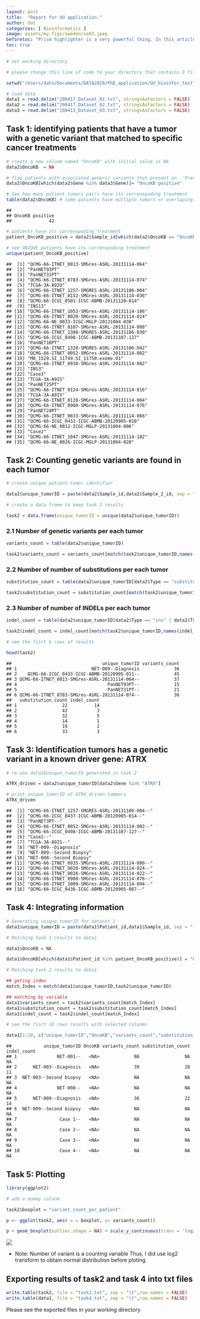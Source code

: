 ```yaml
---
layout: post
title:  "Report for UU application."
author: dat
categories: [ Bioinformatics ]
image: assets/my_figs/sweden/se03.jpeg
beforetoc: "Prism highlighter is a very powerful thing. In this article I'm going to show you what you can actually do with it, some tricks and tips while editing your post. Tocs is also enabled as you can see in summary."
toc: true
---
```


``` R
# set working directory

# please change this line of code to your directory that contains 3 files of dataset to reproduce my results.

setwd("/Users/datn/Documents/DATA2020/PhD_application/UU_bioinfor_test")

# load data
data1 = read.delim("200417_Dataset_01.txt", stringsAsFactors = FALSE)
data2 = read.delim("200417_Dataset_02.txt", stringsAsFactors = FALSE)
data3 = read.delim("180413_Dataset_03.txt", stringsAsFactors = FALSE)
```

Task 1: identifying patients that have a tumor with a genetic variant that matched to specific cancer treatments
----------------------------------------------------------------------------------------------------------------

``` R
# create a new colunm named "OncoKB" with initial value is NA
data2$OncoKB  = NA

# flag patients with associated generic variants that present on  'Precision Oncology Knowledge Base' as "OncoKB positive".
data2$OncoKB[which(data2$Gene %in% data3$Gene)]= "OncoKB positive"

# See how many patient-tumors pairs have its correnspoding treatment 
table(data2$OncoKB) # some patients have multiple tumors => overlaping.
```

    ## 
    ## OncoKB positive 
    ##              42

``` R
# patients have its correnspoding treatment
patient_OncoKB_positive = data2$Sample_id[which(data2$OncoKB == "OncoKB positive")]

# see UNIQUE patients have its correnspoding treatment
unique(patient_OncoKB_positive)
```

    ##  [1] "QCMG-66-ITNET_0813-SMGres-ASRL-20131114-064"
    ##  [2] "PanNET93PT"                                 
    ##  [3] "PanNET31PT"                                 
    ##  [4] "QCMG-66-ITNET_0783-SMGres-ASRL-20131114-074"
    ##  [5] "TCGA-3A-A9IO"                               
    ##  [6] "QCMG-66-ITNET_1257-SMGRES-ASRL-20131106-004"
    ##  [7] "QCMG-66-ITNET_0152-SMGres-ASRL-20131114-036"
    ##  [8] "QCMG-66-ICGC_0501-ICGC-ABMB-20131120-014"   
    ##  [9] "INS13"                                      
    ## [10] "QCMG-66-ITNET_1053-SMGres-ASRL-20131114-106"
    ## [11] "QCMG-66-ITNET_0020-SMGres-ASRL-20131114-024"
    ## [12] "QCMG-66-NE_0033-ICGC-MGLP-20131004-030"     
    ## [13] "QCMG-66-ITNET_0107-SMGres-ASRL-20131114-008"
    ## [14] "QCMG-66-ITNET_1308-SMGRES-ASRL-20131106-030"
    ## [15] "QCMG-66-ICGC_0498-ICGC-ABMB-20131107-127"   
    ## [16] "PanNET10PT"                                 
    ## [17] "QCMG-66-ITNET_1320-SMGRES-ASRL-20131106-042"
    ## [18] "QCMG-66-ITNET_0052-SMGres-ASRL-20131114-002"
    ## [19] "MO_1529.SI_11749.SI_11750.exome.01"         
    ## [20] "QCMG-66-ITNET_0938-SMGres-ASRL-20131114-082"
    ## [21] "INS3"                                       
    ## [22] "Case3"                                      
    ## [23] "TCGA-3A-A9IS"                               
    ## [24] "PanNET25PT"                                 
    ## [25] "QCMG-66-ITNET_0124-SMGres-ASRL-20131114-016"
    ## [26] "TCGA-3A-A9IV"                               
    ## [27] "QCMG-66-ITNET_0128-SMGres-ASRL-20131114-004"
    ## [28] "QCMG-66-ITNET_0900-SMGres-ASRL-20131114-076"
    ## [29] "PanNET24PT"                                 
    ## [30] "QCMG-66-ITNET_0833-SMGres-ASRL-20131114-066"
    ## [31] "QCMG-66-ICGC_0432-ICGC-ABMB-20120905-010"   
    ## [32] "QCMG-66-NE_0012-ICGC-MGLP-20131004-006"     
    ## [33] "Case2"                                      
    ## [34] "QCMG-66-ITNET_1047-SMGres-ASRL-20131114-102"
    ## [35] "QCMG-66-NE_0026-ICGC-MGLP-20131004-020"

Task 2: Counting genetic variants are found in each tumor
---------------------------------------------------------

``` r
# create unique patient-tumor identifier

data2$unique_tumorID = paste(data2$Sample_id,data2$Sample_2_id, sep = "--")

# create a data frame to keep task 2 results

task2 = data.frame(unique_tumorID = unique(data2$unique_tumorID))
```

### 2.1 Number of genetic variants per each tumor

``` r
variants_count = table(data2$unique_tumorID)

task2$variants_count = variants_count[match(task2$unique_tumorID,names(variants_count))]
```

### 2.2 Number of number of substitutions per each tumor

``` r
substitution_count = table(data2$unique_tumorID[data2$Type == "substitution"])

task2$substitution_count = substitution_count[match(task2$unique_tumorID,names(substitution_count))]
```

### 2.3 Number of number of INDELs per each tumor

``` r
indel_count = table(data2$unique_tumorID[data2$Type == "ins" | data2$Type == "del"])

task2$indel_count = indel_count[match(task2$unique_tumorID,names(indel_count))]

# see the fisrt 6 rows of results

head(task2)
```

    ##                                  unique_tumorID variants_count
    ## 1                            NET-009--Diagnosis             36
    ## 2    QCMG-66-ICGC_0433-ICGC-ABMB-20120905-011--             45
    ## 3 QCMG-66-ITNET_0813-SMGres-ASRL-20131114-064--             37
    ## 4                                  PanNET93PT--             15
    ## 5                                  PanNET31PT--             21
    ## 6 QCMG-66-ITNET_0783-SMGres-ASRL-20131114-074--             36
    ##   substitution_count indel_count
    ## 1                 22          14
    ## 2                 42           3
    ## 3                 32           5
    ## 4                 14           1
    ## 5                 19           2
    ## 6                 33           3

Task 3: Identification tumors has a genetic variant in a known driver gene: ATRX
--------------------------------------------------------------------------------

``` r
# re-use data2$unique_tumorID generated in task 2

ATRX_driven = data2$unique_tumorID[data2$Gene %in% "ATRX"]

# print unique_tumorID of ATRX_driven tummors
ATRX_driven
```

    ##  [1] "QCMG-66-ITNET_1257-SMGRES-ASRL-20131106-004--"
    ##  [2] "QCMG-66-ICGC_0437-ICGC-ABMB-20120905-014--"   
    ##  [3] "PanNET3PT--"                                  
    ##  [4] "QCMG-66-ITNET_0052-SMGres-ASRL-20131114-002--"
    ##  [5] "QCMG-66-ICGC_0498-ICGC-ABMB-20131107-127--"   
    ##  [6] "Case2--"                                      
    ##  [7] "TCGA-3A-A9IS--"                               
    ##  [8] "NET-009--Diagnosis"                           
    ##  [9] "NET-009--Second Biopsy"                       
    ## [10] "NET-008--Second Biopsy"                       
    ## [11] "QCMG-66-ITNET_0935-SMGres-ASRL-20131114-080--"
    ## [12] "QCMG-66-ITNET_0020-SMGres-ASRL-20131114-024--"
    ## [13] "QCMG-66-ITNET_0026-SMGres-ASRL-20131114-022--"
    ## [14] "QCMG-66-ITNET_0900-SMGres-ASRL-20131114-076--"
    ## [15] "QCMG-66-ITNET_1000-SMGres-ASRL-20131114-094--"
    ## [16] "QCMG-66-ICGC_0436-ICGC-ABMB-20120905-087--"

Task 4: Integrating information
-------------------------------

``` r
# Generating unique_tumorID for dataset 1
data1$unique_tumorID = paste(data1$Patient_id,data1$Sample_id, sep = "--")

# Matching task 1 results to data1

data1$OncoKB = NA

data1$OncoKB[which(data1$Patient_id %in% patient_OncoKB_positive)] = "OncoKB positive"

# Matching task 2 results to data1

## geting index
match_Index = match(data1$unique_tumorID,task2$unique_tumorID)

## matching by variable
data1$variants_count = task2$variants_count[match_Index]
data1$substitution_count = task2$substitution_count[match_Index]
data1$indel_count = task2$indel_count[match_Index]

# see the fisrt 10 rows results with selected colunms

data1[1:10, c("unique_tumorID","OncoKB","variants_count","substitution_count","indel_count")]
```

    ##            unique_tumorID OncoKB variants_count substitution_count indel_count
    ## 1               NET-001--   <NA>             NA                 NA          NA
    ## 2      NET-003--Diagnosis   <NA>             39                 28          11
    ## 3  NET-003--Second biopsy   <NA>             NA                 NA          NA
    ## 4               NET-008--   <NA>             NA                 NA          NA
    ## 5      NET-009--Diagnosis   <NA>             36                 22          14
    ## 6  NET-009--Second biopsy   <NA>             NA                 NA          NA
    ## 7                Case 1--   <NA>             NA                 NA          NA
    ## 8                Case 2--   <NA>             NA                 NA          NA
    ## 9                Case 3--   <NA>             NA                 NA          NA
    ## 10               Case 4--   <NA>             NA                 NA          NA

Task 5: Plotting
----------------

``` r
library(ggplot2)

# add a dummy colunm

task2$boxplot = "variant_count_per_patient"

p <- ggplot(task2, aes( x = boxplot, y= variants_count))

p + geom_boxplot(outlier.shape = NA) + scale_y_continuous(trans = 'log2') + theme_classic() + geom_jitter(shape=16, position=position_jitter(0.2), color = "blue")
```

![](test_uu_files/figure-markdown_github/unnamed-chunk-9-1.png)

-   Note: Number of variant is a counting variable Thus, I did use log2
    transform to obtain normal distribution before ploting.

Exporting results of task2 and task 4 into txt files
----------------------------------------------------

``` r
write.table(task2, file = "task2.txt", sep = "\t",row.names = FALSE)
write.table(data1, file = "task4.txt", sep = "\t",row.names = FALSE)
```

Please see the exported files in your working directory


